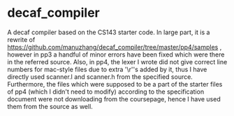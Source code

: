 # decaf_compiler

A decaf compiler based on the CS143 starter code. In large part, it is a rewrite of https://github.com/manuzhang/decaf_compiler/tree/master/pp4/samples , however in pp3 a handful of minor errors have been fixed which were there in the referred source. Also, in pp4, the lexer I wrote did not give correct line numbers for mac-style files due to extra '\r''s added by it, thus I have directly used scanner.l and scanner.h from the specified source. Furthermore, the files which were supposed to be a part of the starter files of pp4 (which I didn't need to modify) according to the specification document were not downloading from the coursepage, hence I have used them from the source as well.

